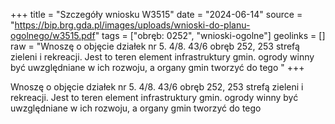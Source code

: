 +++
title = "Szczegóły wniosku W3515"
date = "2024-06-14"
source = "https://bip.brg.gda.pl/images/uploads/wnioski-do-planu-ogolnego/w3515.pdf"
tags = ["obręb: 0252", "wnioski-ogolne"]
geolinks = []
raw = "Wnoszę o objęcie działek nr 5. 4/8. 43/6 obręb 252, 253 strefą zieleni i rekreacji. Jest to teren element infrastruktury gmin. ogrody winny być uwzględniane w ich rozwoju, a organy gmin tworzyć do tego "
+++

Wnoszę o objęcie działek nr 5. 4/8. 43/6 obręb 252, 253 strefą zieleni i rekreacji. Jest to teren
element infrastruktury gmin. ogrody winny być uwzględniane w ich rozwoju, a organy gmin tworzyć do tego



